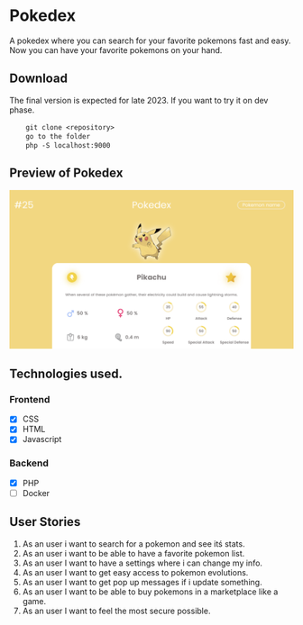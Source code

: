 # Pokedex
A pokedex where you can search for your favorite pokemons fast and easy. Now you can have your favorite pokemons on your hand. 
## Download
The final version is expected for late 2023.
If you want to try it on dev phase.

```
    git clone <repository>
    go to the folder
    php -S localhost:9000
```


## Preview of Pokedex
![Alt text](Pokedex.png "a title")
## Technologies used.
  ### Frontend
  - [x] CSS
  - [x] HTML
  - [x] Javascript
  ### Backend
  - [x] PHP
  - [ ] Docker
## User Stories
  1. As an user i want to search for a pokemon and see itś stats.
  2. As an user i want to be able to have a favorite pokemon list.
  3. As an user I want to have a settings where i can change my info.
  4. As an user I want to get easy access to pokemon evolutions.
  5. As an user I want to get pop up messages if i update something.
  6. As an user I want to be able to buy pokemons in a marketplace like a game.
  7. As an user I want to feel the most secure possible.
